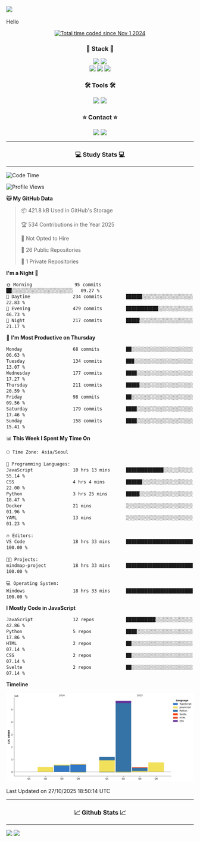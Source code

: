 <img src="https://capsule-render.vercel.app/api?type=waving&color=gradient&height=300&section=header&text=Hello!!&desc=well%20come%20to%20my%20github&fontSize=100&fontAlignY=40" />


Hello

<div align="center">
  <a href="https://wakatime.com/@fd6869de-70ad-450d-afba-272b60fdc4d3"><img src="https://wakatime.com/badge/user/fd6869de-70ad-450d-afba-272b60fdc4d3.svg"  alt="Total time coded since Nov 1 2024" /></a>
</div>




<h3 align="center">🌱 Stack 🌱</h3>
<div align="center">
  <img src="https://img.shields.io/badge/typescript-007ACC.svg?style=for-the-badge&logo=typescript&logoColor=white" />
  <img src="https://img.shields.io/badge/next.js-181717?style=for-the-badge&logo=nextdotjs&logoColor=white" />
</div>
<div align="center">
  <img src="https://img.shields.io/badge/javascript-yellow.svg?style=for-the-badge&logo=Javascript&logoColor=white" />
  <img src="https://img.shields.io/badge/html-E34F26?style=for-the-badge&logo=html5&logoColor=white" />
  <img src="https://img.shields.io/badge/css-1572B6?style=for-the-badge&logo=css3&logoColor=white"/>
</div>



<h3 align="center">🛠 Tools 🛠</h3>
<div align="center">
  <img src="https://img.shields.io/badge/github-181717.svg?style=for-the-badge&logo=github&logoColor=white" />
  <img src="https://img.shields.io/badge/Notion-F3F3F3.svg?style=for-the-badge&logo=notion&logoColor=black" />
</div>


<h3 align="center">⭐ Contact ⭐</h3>
<div align="center">
<img src="https://img.shields.io/badge/0sunghee122@gmail.com-EA4335?style=for-the-badge&logo=gmail&logoColor=FFFFFF"/>
<img src="https://img.shields.io/badge/jangseung11-E4405F?style=for-the-badge&logo=instagram&logoColor=FFFFFF"/>
</div>




---
<h3 align="center">💻 Study Stats 💻</h3>

---

<!--START_SECTION:waka-->
![Code Time](http://img.shields.io/badge/Code%20Time-268%20hrs%2022%20mins-blue)

![Profile Views](http://img.shields.io/badge/Profile%20Views-0-blue)

**🐱 My GitHub Data** 

> 📦 421.8 kB Used in GitHub's Storage 
 > 
> 🏆 534 Contributions in the Year 2025
 > 
> 🚫 Not Opted to Hire
 > 
> 📜 26 Public Repositories 
 > 
> 🔑 1 Private Repositories 
 > 
**I'm a Night 🦉** 

```text
🌞 Morning                95 commits          ██░░░░░░░░░░░░░░░░░░░░░░░   09.27 % 
🌆 Daytime                234 commits         ██████░░░░░░░░░░░░░░░░░░░   22.83 % 
🌃 Evening                479 commits         ████████████░░░░░░░░░░░░░   46.73 % 
🌙 Night                  217 commits         █████░░░░░░░░░░░░░░░░░░░░   21.17 % 
```
📅 **I'm Most Productive on Thursday** 

```text
Monday                   68 commits          ██░░░░░░░░░░░░░░░░░░░░░░░   06.63 % 
Tuesday                  134 commits         ███░░░░░░░░░░░░░░░░░░░░░░   13.07 % 
Wednesday                177 commits         ████░░░░░░░░░░░░░░░░░░░░░   17.27 % 
Thursday                 211 commits         █████░░░░░░░░░░░░░░░░░░░░   20.59 % 
Friday                   98 commits          ██░░░░░░░░░░░░░░░░░░░░░░░   09.56 % 
Saturday                 179 commits         ████░░░░░░░░░░░░░░░░░░░░░   17.46 % 
Sunday                   158 commits         ████░░░░░░░░░░░░░░░░░░░░░   15.41 % 
```


📊 **This Week I Spent My Time On** 

```text
🕑︎ Time Zone: Asia/Seoul

💬 Programming Languages: 
JavaScript               10 hrs 13 mins      ██████████████░░░░░░░░░░░   55.14 % 
CSS                      4 hrs 4 mins        ██████░░░░░░░░░░░░░░░░░░░   22.00 % 
Python                   3 hrs 25 mins       █████░░░░░░░░░░░░░░░░░░░░   18.47 % 
Docker                   21 mins             ░░░░░░░░░░░░░░░░░░░░░░░░░   01.96 % 
YAML                     13 mins             ░░░░░░░░░░░░░░░░░░░░░░░░░   01.23 % 

🔥 Editors: 
VS Code                  18 hrs 33 mins      █████████████████████████   100.00 % 

🐱‍💻 Projects: 
mindmap-project          18 hrs 33 mins      █████████████████████████   100.00 % 

💻 Operating System: 
Windows                  18 hrs 33 mins      █████████████████████████   100.00 % 
```

**I Mostly Code in JavaScript** 

```text
JavaScript               12 repos            ███████████░░░░░░░░░░░░░░   42.86 % 
Python                   5 repos             ████░░░░░░░░░░░░░░░░░░░░░   17.86 % 
HTML                     2 repos             ██░░░░░░░░░░░░░░░░░░░░░░░   07.14 % 
CSS                      2 repos             ██░░░░░░░░░░░░░░░░░░░░░░░   07.14 % 
Svelte                   2 repos             ██░░░░░░░░░░░░░░░░░░░░░░░   07.14 % 
```



**Timeline**

![Lines of Code chart](https://raw.githubusercontent.com/Jangseun/Jangseun/main/assets/bar_graph.png)


 Last Updated on 27/10/2025 18:50:14 UTC
<!--END_SECTION:waka-->
---


  

<h3 align="center">📈 Github Stats 📈</h3>

---
<p>
  <img height="180em" src="https://github-readme-stats.vercel.app/api?username=Jangseun&show_icons=true&theme=radical">
  <img height="180em" src="https://github-readme-stats.vercel.app/api/top-langs/?username=Jangseun&layout=compact&theme=radical">
</p>
